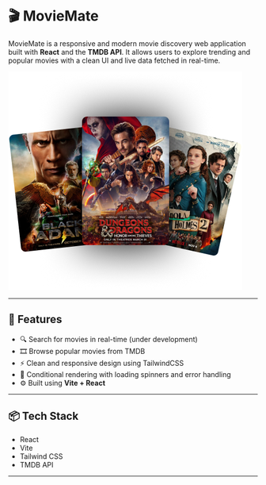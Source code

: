 # 🎬 MovieMate

MovieMate is a responsive and modern movie discovery web application built with **React** and the **TMDB API**. It allows users to explore trending and popular movies with a clean UI and live data fetched in real-time.

![MovieMate Preview](public/hero.png)

---

## 🚀 Features

- 🔍 Search for movies in real-time (under development)
- 🎞️ Browse popular movies from TMDB
- ⚡ Clean and responsive design using TailwindCSS
- 🔄 Conditional rendering with loading spinners and error handling
- ⚙️ Built using **Vite + React**

---

## 📦 Tech Stack

- React
- Vite
- Tailwind CSS
- TMDB API

---
